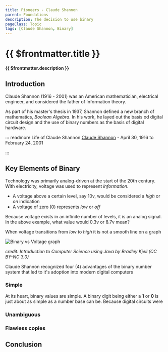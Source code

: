 ```yaml
---
title: Pioneers - Claude Shannon
parent: Foundations
description: The decision to use binary
pageClass: Topic
tags: [Claude Shannon, Binary]
---
```


# {{ $frontmatter.title }}

#### {{ $frontmatter.description }}

<KeyConcepts :ConceptArray= "[
{
  Concept:'Key elements of Binary',
  Details:''
},
]" />

## Introduction

Claude Shannon (1916 - 2001) was an American mathematician, electrical engineer, and considered the father of Information theory.

As part of his master's thesis in 1937, Shannon defined a new branch of mathematics, *Boolean Algebra*. In his work, he layed out the basis od digital circuit design and the use of binary numbers as the basis of digital hardware.

::: readmore Life of Claude Shannon
[Claude Shannon](https://en.wikipedia.org/wiki/Claude_Shannon) - April 30, 1916 to February 24, 2001

:::

## Key Elements of Binary

Technology was primarily analog-driven at the start of the 20th century. With electricity, voltage was used to represent *information*. 
- A voltage above a certain level, say 10v, would be considered a *high* or *on* indication
- A voltage of zero (0) represents *low* or *off*

Because voltage exists in an infinite number of levels, it is an analog signal. In the above example, what value would 0.3v or 8.7v mean?

When voltage transitions from *low* to *high* it is not a smooth line on a graph

![Binary vs Voltage graph](http://computerscience.chemeketa.edu/cs160Reader/_images/binary_w_noise.gif)

*credit: Introduction to Computer Science using Java by Bradley Kjell (CC BY-NC 3.0)*


Claude Shannon recognized four (4) advantages of the binary number system that led to it's adoption into modern digital computers

### Simple

At its heart, binary values are simple. A binary digit being either a **1** or **0** is just about as simple as a number base can be. Because digital circuits were 

### Unambiguous



### Flawless copies

## Conclusion